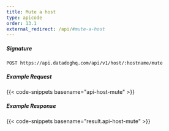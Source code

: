 ```yaml
---
title: Mute a host
type: apicode
order: 13.1
external_redirect: /api/#mute-a-host
---
```


##### Signature
`POST https://api.datadoghq.com/api/v1/host/:hostname/mute`
##### Example Request
{{< code-snippets basename="api-host-mute" >}}
##### Example Response
{{< code-snippets basename="result.api-host-mute" >}}